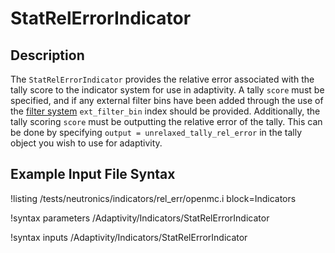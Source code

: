 # StatRelErrorIndicator

## Description

The `StatRelErrorIndicator` provides the relative error associated with the tally score to the indicator
system for use in adaptivity. A tally `score` must be specified, and if any external filter bins have been
added through the use of the [filter system](AddFilterAction.md) `ext_filter_bin` index should be provided.
Additionally, the tally scoring `score` must be outputting the relative error of the tally. This can be done
by specifying `output = unrelaxed_tally_rel_error` in the tally object you wish to use for adaptivity.

## Example Input File Syntax

!listing /tests/neutronics/indicators/rel_err/openmc.i
  block=Indicators

!syntax parameters /Adaptivity/Indicators/StatRelErrorIndicator

!syntax inputs /Adaptivity/Indicators/StatRelErrorIndicator
